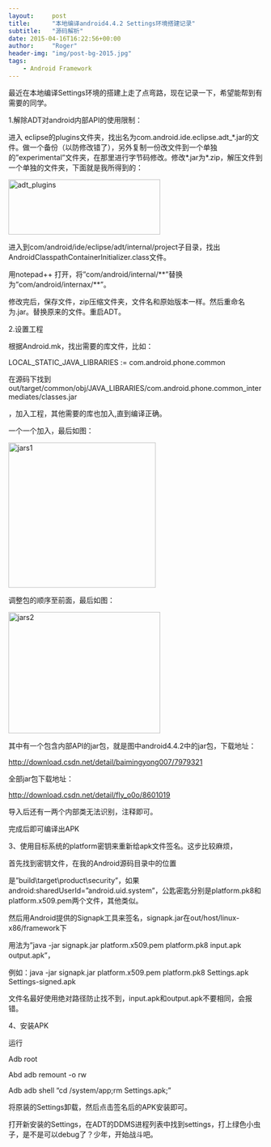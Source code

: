 ```yaml
---
layout:     post
title:      "本地编译android4.4.2 Settings环境搭建记录"
subtitle:   "源码解析"
date: 2015-04-16T16:22:56+00:00
author:     "Roger"
header-img: "img/post-bg-2015.jpg"
tags:
    - Android Framework
---
```

最近在本地编译Settings环境的搭建上走了点弯路，现在记录一下，希望能帮到有需要的同学。
  
1.解除ADT对android内部API的使用限制：
  
进入 eclipse的plugins文件夹，找出名为com.android.ide.eclipse.adt_\*.jar的文件。做一个备份（以防修改错了），另外复制一份改文件到一个单独的&#8221;experimental”文件夹，在那里进行字节码修改。修改\*.jar为*.zip，解压文件到一个单独的文件夹，下面就是我所得到的：
  
[<img class="alignnone size-medium wp-image-73" src="http://2.rogerbolg.sinaapp.com/wp-content/uploads/2015/04/adt_plugins-300x109.png" alt="adt_plugins" width="300" height="109" />](http://2.rogerbolg.sinaapp.com/wp-content/uploads/2015/04/adt_plugins.png)
  
进入到com/android/ide/eclipse/adt/internal/project子目录，找出AndroidClasspathContainerInitializer.class文件。
  
用notepad++ 打开，将&#8221;com/android/internal/\*\*”替换为&#8221;com/android/internax/\*\*”。
  
修改完后，保存文件，zip压缩文件夹，文件名和原始版本一样。然后重命名为.jar。替换原来的文件。重启ADT。

2.设置工程
  
根据Android.mk，找出需要的库文件，比如：
  
LOCAL\_STATIC\_JAVA_LIBRARIES := com.android.phone.common
  
在源码下找到out/target/common/obj/JAVA\_LIBRARIES/com.android.phone.common\_intermediates/classes.jar
  
，加入工程，其他需要的库也加入,直到编译正确。
  
一个一个加入，最后如图：
  
[<img class="alignnone size-full wp-image-74" src="http://2.rogerbolg.sinaapp.com/wp-content/uploads/2015/04/jars1.jpg" alt="jars1" width="291" height="287" />](http://2.rogerbolg.sinaapp.com/wp-content/uploads/2015/04/jars1.jpg)

调整包的顺序至前面，最后如图：
  
[<img class="alignnone size-medium wp-image-75" src="http://2.rogerbolg.sinaapp.com/wp-content/uploads/2015/04/jars2-300x240.jpg" alt="jars2" width="300" height="240" />](http://2.rogerbolg.sinaapp.com/wp-content/uploads/2015/04/jars2.jpg)

其中有一个包含内部API的jar包，就是图中android4.4.2中的jar包，下载地址：
  
<a title="http://download.csdn.net/detail/baimingyong007/7979321" href="http://download.csdn.net/detail/baimingyong007/7979321" target="_blank">http://download.csdn.net/detail/baimingyong007/7979321</a>

全部jar包下载地址：
  
<a title="http://download.csdn.net/detail/baimingyong007/7979321" href="http://download.csdn.net/detail/baimingyong007/7979321" target="_blank">http://download.csdn.net/detail/fly_o0o/8601019</a>

导入后还有一两个内部类无法识别，注释即可。
  
完成后即可编译出APK
  
<!--more-->

3、使用目标系统的platform密钥来重新给apk文件签名。这步比较麻烦，
  
首先找到密钥文件，在我的Android源码目录中的位置
  
是&#8221;build\target\product\security&#8221;，如果android:sharedUserId=&#8221;android.uid.system&#8221;，公匙密匙分别是platform.pk8和platform.x509.pem两个文件，其他类似。
  
然后用Android提供的Signapk工具来签名，signapk.jar在out/host/linux-x86/framework下
  
用法为&#8221;java -jar signapk.jar platform.x509.pem platform.pk8 input.apk output.apk&#8221;，
  
例如：java -jar signapk.jar platform.x509.pem platform.pk8 Settings.apk Settings-signed.apk
  
文件名最好使用绝对路径防止找不到，input.apk和output.apk不要相同，会报错。

4、安装APK
  
运行
  
Adb root
  
Abd adb remount -o rw
  
Adb adb shell &#8220;cd /system/app;rm Settings.apk;&#8221;
  
将原装的Settings卸载，然后点击签名后的APK安装即可。

打开新安装的Settings，在ADT的DDMS进程列表中找到settings，打上绿色小虫子，是不是可以debug了？少年，开始战斗吧。